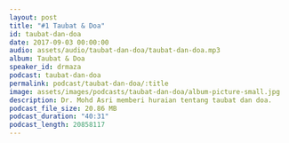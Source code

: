 ```yaml
---
layout: post
title: "#1 Taubat & Doa"
id: taubat-dan-doa
date: 2017-09-03 00:00:00
audio: assets/audio/taubat-dan-doa/taubat-dan-doa.mp3
album: Taubat & Doa
speaker_id: drmaza
podcast: taubat-dan-doa
permalink: podcast/taubat-dan-doa/:title
image: assets/images/podcasts/taubat-dan-doa/album-picture-small.jpg
description: Dr. Mohd Asri memberi huraian tentang taubat dan doa.
podcast_file_size: 20.86 MB
podcast_duration: "40:31"
podcast_length: 20858117
---
```

